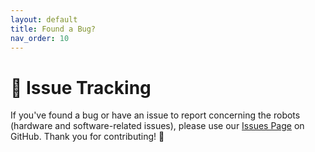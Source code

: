 ```yaml
---
layout: default
title: Found a Bug?
nav_order: 10
---
```


# 🐞 Issue Tracking

If you've found a bug or have an issue to report concerning the robots (hardware and software-related issues), please use our [Issues Page](https://github.com/ETHZ-RobotX/RoboticsSummerSchool/issues) on GitHub. Thank you for contributing! 🙏
